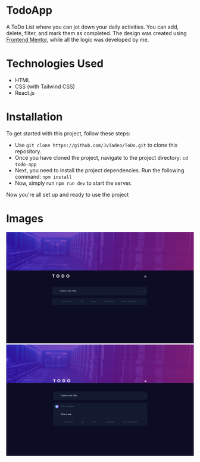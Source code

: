 # TodoApp
A ToDo List where you can jot down your daily activities. You can add, delete, filter, and mark them as completed. The design was created using [Frontend Mentor](https://www.frontendmentor.io/challenges), while all the logic was developed by me.

# Technologies Used
- HTML
- CSS (with Tailwind CSS)
- React.js

# Installation
To get started with this project, follow these steps:
- Use `git clone https://github.com/JvTadeo/ToDo.git` to clone this repository.
- Once you have cloned the project, navigate to the project directory: `cd todo-app`
- Next, you need to install the project dependencies. Run the following command: `npm install`
- Now, simply run `npm run dev` to start the server.

Now you're all set up and ready to use the project

# Images
<img src="./src/assets/img/Todo_Preview.png" width="650" alt="Preview Todo">

<img src="./src/assets/img/Todo_Preview_Tasks.png" width="650" alt="Preview Tasks">